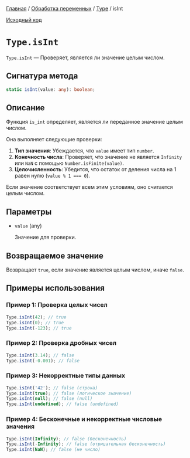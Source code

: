 [Главная](../../../README.md) / [Обработка переменных](../../variables.md) / [Type](../Type.md) /
isInt

[Исходный код](../../../src/variables/Type.mjs)

# `Type.isInt`

`Type.isInt` &mdash; Проверяет, является ли значение целым числом.

## Сигнатура метода

```ts
static isInt(value: any): boolean;
```

## Описание

Функция `is_int` определяет, является ли переданное значение целым числом.

Она выполняет следующие проверки:

1. **Тип значения**: Убеждается, что `value` имеет тип `number`.
2. **Конечность числа**: Проверяет, что значение не является `Infinity` или `NaN` с помощью
   `Number.isFinite(value)`.
3. **Целочисленность**: Убедится, что остаток от деления числа на 1 равен нулю (`value % 1 === 0`).

Если значение соответствует всем этим условиям, оно считается целым числом.

## Параметры

-   `value` (any)

    Значение для проверки.

## Возвращаемое значение

Возвращает `true`, если значение является целым числом, иначе `false`.

## Примеры использования

### Пример 1: Проверка целых чисел

```js
Type.isInt(42); // true
Type.isInt(0); // true
Type.isInt(-123); // true
```

### Пример 2: Проверка дробных чисел

```js
Type.isInt(3.14); // false
Type.isInt(-0.001); // false
```

### Пример 3: Некорректные типы данных

```js
Type.isInt('42'); // false (строка)
Type.isInt(true); // false (логическое значение)
Type.isInt(null); // false (null)
Type.isInt(undefined); // false (undefined)
```

### Пример 4: Бесконечные и некорректные числовые значения

```js
Type.isInt(Infinity); // false (бесконечность)
Type.isInt(-Infinity); // false (отрицательная бесконечность)
Type.isInt(NaN); // false (не число)
```

